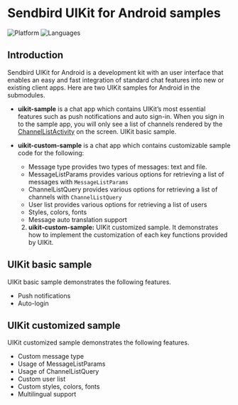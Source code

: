 # Sendbird UIKit for Android samples
![Platform](https://img.shields.io/badge/platform-ANDROID-orange.svg)
![Languages](https://img.shields.io/badge/language-JAVA-orange.svg)

## Introduction

Sendbird UIKit for Android is a development kit with an user interface that enables an easy and fast integration of standard chat features into new or existing client apps. Here are two UIKit samples for Android in the submodules. 

- **uikit-sample** is a chat app which contains UIKit’s most essential features such as push notifications and auto sign-in. When you sign in to the sample app, you will only see a list of channels rendered by the [ChannelListActivity](https://docs.sendbird.com/android/ui_kit_key_functions#3_list_channels) on the screen.  UIKit basic sample.
- **uikit-custom-sample** is a chat app which contains customizable sample code for the following:  
  * Message type provides two types of messages: text and file.
  * MessageListParams provides various options for retrieving a list of messages with `MessageListParams`
  * ChannelListQuery provides various options for retrieving a list of channels with `ChannelListQuery`
  * User list provides various options for retrieving a list of users
  * Styles, colors, fonts
  * Message auto translation support 



  2. **uikit-custom-sample:** UIKit customized sample. It demonstrates how to implement the customization of each key functions provided by UIKit.
  
 ## UIKit basic sample
 UIKit basic sample demonstrates the following features.
 * Push notifications
 * Auto-login
 
 ## UIKit customized sample
 UIKit customized sample demonstrates the following features.
 * Custom message type
 * Usage of MessageListParams
 * Usage of ChannelListQuery
 * Custom user list
 * Custom styles, colors, fonts
 * Multilingual support
